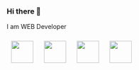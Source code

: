 ### Hi there 👋
I am WEB Developer


 <a width="100px" href="http://mbashenko.herokuapp.com/"><img style=";margin: 10px;" src='https://www.flaticon.com/svg/static/icons/svg/1450/1450169.svg' height='50px'/></a>
  <a href="mailto:nikita.bashenko2001@gmail.com"><img style=";margin: 10px;" src='https://www.flaticon.com/svg/static/icons/svg/732/732200.svg' height='50px'/></a>
  <a href="https://t.me/Nikita_ba"><img style=";margin: 10px;" src='https://www.flaticon.com/svg/static/icons/svg/2111/2111646.svg' height='50px'/></a>
  <a href="https://www.linkedin.com/in/mbashenko/"><img style=";margin: 10px;" src='https://www.flaticon.com/svg/static/icons/svg/174/174857.svg' height='50px'/></a>
